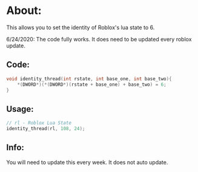 # About:
This allows you to set the identity of Roblox's lua state to 6.

6/24/2020:
The code fully works. It does need to be updated every roblox update.

## Code:
```c++
void identity_thread(int rstate, int base_one, int base_two){
	*(DWORD*)(*(DWORD*)(rstate + base_one) + base_two) = 6;
}
```

## Usage:
```c++
// rl - Roblox Lua State
identity_thread(rl, 108, 24);
```

## Info:
You will need to update this every week. It does not auto update.
